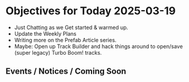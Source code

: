 # Objectives for Today 2025-03-19

- Just Chatting as we Get started & warmed up.
- Update the Weekly Plans
- Writing more on the Prefab Article series.
- Maybe: Open up Track Builder and hack things around to open/save (super legacy) Turbo Boom! tracks.

## Events / Notices / Coming Soon
